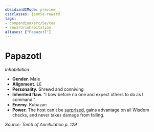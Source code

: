 ```yaml
---
obsidianUIMode: preview
cssclasses: json5e-reward
tags:
- compendium/src/5e/toa
- reward/inhabitation
aliases: ["Papazotl"]
---
```

# Papazotl
*Inhabitation*  

- **Gender.** Male  
- **Alignment.** LE  
- **Personality.** Shrewd and conniving  
- **Inherited flaw.** "I bow before no one and expect others to do as I command."  
- **Enemy.** Kubazan  
- **Power.** The host can't be [surprised](Mechanics/Rules/conditions.md#Surprised), gains advantage on all Wisdom checks, and never takes damage from falling.  

*Source: Tomb of Annihilation p. 129*